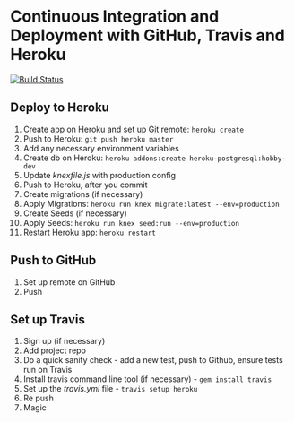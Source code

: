 # Continuous Integration and Deployment with GitHub, Travis and Heroku

[![Build Status](https://travis-ci.org/mjhea0/express-ci-cd.svg?branch=master)](https://travis-ci.org/mjhea0/express-ci-cd)

## Deploy to Heroku

1. Create app on Heroku and set up Git remote: `heroku create`
1. Push to Heroku: `git push heroku master`
1. Add any necessary environment variables
1. Create db on Heroku: `heroku addons:create heroku-postgresql:hobby-dev`
1. Update *knexfile.js* with production config
1. Push to Heroku, after you commit
1. Create migrations (if necessary)
1. Apply Migrations: `heroku run knex migrate:latest --env=production`
1. Create Seeds (if necessary)
1. Apply Seeds: `heroku run knex seed:run --env=production`
1. Restart Heroku app: `heroku restart`

## Push to GitHub

1. Set up remote on GitHub
1. Push

## Set up Travis

1. Sign up (if necessary)
1. Add project repo
1. Do a quick sanity check - add a new test, push to Github, ensure tests run on Travis
1. Install travis command line tool (if necessary) - `gem install travis`
1. Set up the *travis.yml* file - `travis setup heroku`
1. Re push
1. Magic
